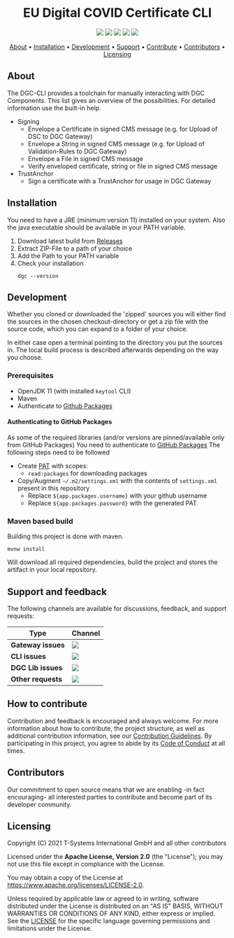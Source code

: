 <h1 align="center">
 EU Digital COVID Certificate CLI
</h1>

<p align="center">
    <a href="https://sonarcloud.io/dashboard?id=eu-digital-green-certificates_dgc-cli" title="Quality Gate Status"><img src="https://sonarcloud.io/api/project_badges/measure?project=eu-digital-green-certificates_dgc-cli&metric=alert_status"></a>
    <a href="https://github.com/eu-digital-green-certificates/dgc-cli/actions/workflows/ci-main.yml" title="ci-main.yml"><img src="https://github.com/eu-digital-green-certificates/dgc-cli/actions/workflows/ci-main.yml/badge.svg"></a>
    <a href="/../../commits/" title="Last Commit"><img src="https://img.shields.io/github/last-commit/eu-digital-green-certificates/dgc-cli?style=flat"></a>
    <a href="/../../issues" title="Open Issues"><img src="https://img.shields.io/github/issues/eu-digital-green-certificates/dgc-cli?style=flat"></a>
    <a href="./LICENSE" title="License"><img src="https://img.shields.io/badge/License-Apache%202.0-green.svg?style=flat"></a>
</p>

<p align="center">
  <a href="#about">About</a> •
  <a href="#installation">Installation</a> •
  <a href="#development">Development</a> •
  <a href="#support-and-feedback">Support</a> •
  <a href="#how-to-contribute">Contribute</a> •
  <a href="#contributors">Contributors</a> •
  <a href="#licensing">Licensing</a>
</p>

## About

The DGC-CLI provides a toolchain for manually interacting with DGC Components.
This list gives an overview of the possibilities. For detailed information use the built-in help.

* Signing 
  * Envelope a Certificate in signed CMS message (e.g. for Upload of DSC to DGC Gateway)
  * Envelope a String in signed CMS message (e.g. for Upload of Validation-Rules to DGC Gateway)
  * Envelope a File in signed CMS message
  * Verify enveloped certificate, string or file in signed CMS message
* TrustAnchor
  * Sign a certificate with a TrustAnchor for usage in DGC Gateway

## Installation

You need to have a JRE (minimum version 11) installed on your system. Also the java executable should be available in your PATH variable.

1. Download latest build from [Releases](https://github.com/eu-digital-green-certificates/dgc-cli/releases/latest)
2. Extract ZIP-File to a path of your choice
3. Add the Path to your PATH variable
4. Check your installation
   ```
   dgc --version
   ```

## Development

Whether you cloned or downloaded the 'zipped' sources you will either find the sources in the chosen checkout-directory or get a zip file with the source code, which you can expand to a folder of your choice.

In either case open a terminal pointing to the directory you put the sources in. The local build process is described afterwards depending on the way you choose.

### Prerequisites

- OpenJDK 11 (with installed ```keytool``` CLI)
- Maven
- Authenticate to [Github Packages](https://docs.github.com/en/packages/working-with-a-github-packages-registry/working-with-the-apache-maven-registry)

#### Authenticating to GitHub Packages

As some of the required libraries (and/or versions are pinned/available only from GitHub Packages) You need to authenticate
to [GitHub Packages](https://docs.github.com/en/packages/working-with-a-github-packages-registry/working-with-the-apache-maven-registry)
The following steps need to be followed

- Create [PAT](https://docs.github.com/en/github/authenticating-to-github/creating-a-personal-access-token) with scopes:
  - `read:packages` for downloading packages
- Copy/Augment `~/.m2/settings.xml` with the contents of `settings.xml` present in this repository
  - Replace `${app.packages.username}` with your github username
  - Replace `${app.packages.password}` with the generated PAT

### Maven based build

Building this project is done with maven.

```shell
mvnw install
```

Will download all required dependencies, build the project and stores the artifact in your local repository.

## Support and feedback

The following channels are available for discussions, feedback, and support requests:

| Type                     | Channel                                                |
| ------------------------ | ------------------------------------------------------ |
| **Gateway issues**    | <a href="https://github.com/eu-digital-green-certificates/dgc-gateway/issues" title="Open Issues"><img src="https://img.shields.io/github/issues/eu-digital-green-certificates/dgc-gateway?style=flat"></a>  |
| **CLI issues**    | <a href="/../../issues" title="Open Issues"><img src="https://img.shields.io/github/issues/eu-digital-green-certificates/dgc-cli?style=flat"></a>  |
| **DGC Lib issues**    | <a href="https://github.com/eu-digital-green-certificates/dgc-lib/issues" title="Open Issues"><img src="https://img.shields.io/github/issues/eu-digital-green-certificates/dgc-lib?style=flat"></a>  |
| **Other requests**    | <a href="mailto:opensource@telekom.de" title="Email DGC Team"><img src="https://img.shields.io/badge/email-DGC%20team-green?logo=mail.ru&style=flat-square&logoColor=white"></a>   |

## How to contribute  

Contribution and feedback is encouraged and always welcome. For more information about how to contribute, the project structure, as well as additional contribution information, see our [Contribution Guidelines](./CONTRIBUTING.md). By participating in this project, you agree to abide by its [Code of Conduct](./CODE_OF_CONDUCT.md) at all times.

## Contributors  

Our commitment to open source means that we are enabling -in fact encouraging- all interested parties to contribute and become part of its developer community.

## Licensing

Copyright (C) 2021 T-Systems International GmbH and all other contributors

Licensed under the **Apache License, Version 2.0** (the "License"); you may not use this file except in compliance with the License.

You may obtain a copy of the License at https://www.apache.org/licenses/LICENSE-2.0.

Unless required by applicable law or agreed to in writing, software distributed under the License is distributed on an "AS IS" BASIS, WITHOUT WARRANTIES OR CONDITIONS OF ANY KIND, either express or implied. See the [LICENSE](./LICENSE) for the specific language governing permissions and limitations under the License.
